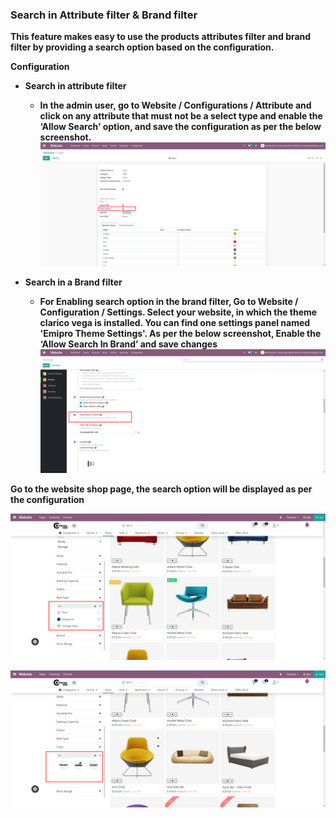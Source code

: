 
### Search in Attribute filter & Brand filter



**This feature makes easy to use the products attributes filter and brand filter by providing a search option based on the configuration.**  

  

**Configuration**


* **Search in attribute filter**


	+ **In the admin user, go to Website / Configurations / Attribute and click on any attribute that must not be a select type and enable the ‘Allow Search’ option, and save the configuration as per the below screenshot.**![](./images/53-1.png)
* **Search in a Brand filter**


	+ **For Enabling search option in the brand filter, Go to Website / Configuration / Settings. Select your website, in which the theme clarico vega is installed. You can find one settings panel named 'Emipro Theme Settings'. As per the below screenshot, Enable the ‘Allow Search In Brand’ and save changes**![](./images/53-2.png)


**Go to the website shop page, the search option will be displayed as per the configuration**


![](./images/53-3.png)


![](./images/53-4.png)



